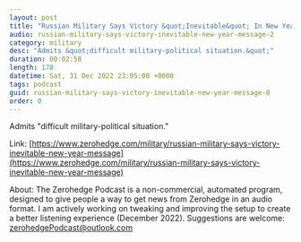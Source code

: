 ```yaml
---
layout: post
title: "Russian Military Says Victory &quot;Inevitable&quot; In New Year Message"
audio: russian-military-says-victory-inevitable-new-year-message-2
category: military
desc: "Admits &quot;difficult military-political situation.&quot;"
duration: 00:02:58
length: 178
datetime: Sat, 31 Dec 2022 23:05:00 +0000
tags: podcast
guid: russian-military-says-victory-inevitable-new-year-message-0
order: 0
---
```

Admits &quot;difficult military-political situation.&quot;

Link: [https://www.zerohedge.com/military/russian-military-says-victory-inevitable-new-year-message](https://www.zerohedge.com/military/russian-military-says-victory-inevitable-new-year-message)

About: The Zerohedge Podcast is a non-commercial, automated program, designed to give people a way to get news from Zerohedge in an audio format.  I am actively working on tweaking and improving the setup to create a better listening experience (December 2022).  Suggestions are welcome: [zerohedgePodcast@outlook.com](mailto:zerohedgePodcast@outlook.com)